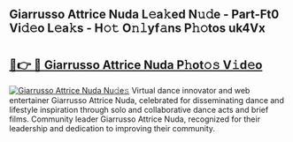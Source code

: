 ## Giarrusso Attrice Nuda L𝚎a𝚔ed N𝚞𝚍e - Part-Ft0 Vi𝚍𝚎o L𝚎a𝚔s - H𝚘𝚝 O𝚗𝚕yf𝚊ns P𝚑𝚘tos uk4Vx

# <h2><a href="http://kfdi7p.oniu.top/?m=Giarrusso+Attrice+Nuda">🔗👉 🔴 Giarrusso Attrice Nuda P𝚑ot𝚘𝚜 V𝚒d𝚎o</a></h2>

[![Giarrusso Attrice Nuda Nu𝚍e𝚜](https://i.imgur.com/0qMVB7G.gif)](http://kfdi7p.oniu.top/?m=Giarrusso+Attrice+Nuda)
Virtual dance innovator and web entertainer Giarrusso Attrice Nuda, celebrated for disseminating dance and lifestyle inspiration through solo and collaborative dance acts and brief films. Community leader Giarrusso Attrice Nuda, recognized for their leadership and dedication to improving their community.  
